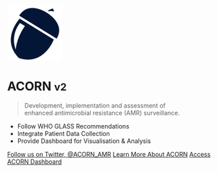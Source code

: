 ![logo](images/ACORN-icon.png)

# ACORN <small>v2</small>

> Development, implementation and assessment of <br>enhanced antimicrobial resistance (AMR) surveillance.

- Follow WHO GLASS Recommendations
- Integrate Patient Data Collection
- Provide Dashboard for Visualisation & Analysis

[Follow us on Twitter, @ACORN_AMR](https://twitter.com/ACORN_AMR)
[Learn More About ACORN](./README.md)
[Access ACORN Dashboard](https://moru.shinyapps.io/acorn2/)
